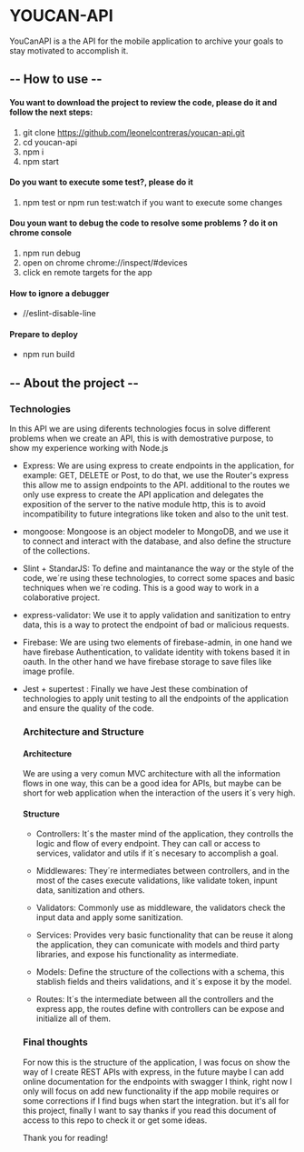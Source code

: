 # YOUCAN-API #
YouCanAPI is a the API for the mobile application to archive your goals to stay motivated to accomplish it.


## -- How to use -- ##
#### You want to download the project to review the code, please do it and follow the next steps: ####

1. git clone https://github.com/leonelcontreras/youcan-api.git
2. cd youcan-api
3. npm i
4. npm start

#### Do you want to execute some test?, please do it ####
1. npm test or npm run test:watch if you want to execute some changes

#### Dou youn want to debug the code to resolve some problems ? do it on chrome console ####

1. npm run debug
2. open on chrome chrome://inspect/#devices
3. click en remote targets for the app

#### How to ignore a debugger ####

* //eslint-disable-line

#### Prepare to deploy ####

* npm run build


## -- About the project -- ## 

### Technologies ###

In this API we are using diferents technologies focus in solve different problems
when we create an API, this is with demostrative purpose, to show my experience
working with Node.js

- Express:
  We are using express to create endpoints in the application, for example: GET, DELETE or Post,
  to do that, we use the Router's express this allow me to assign endpoints to the API. additional
  to the routes we only use express to create the API application and delegates the exposition of
  the server to the native module http, this is to avoid incompatibility to future integrations like
  token and also to the unit test.

- mongoose:
  Mongoose is an object modeler to MongoDB, and we use it to connect and interact with the database, and also
  define the structure of the collections.

- Slint + StandarJS:
  To define and maintanance the way or the style of the code, we´re using these technologies, to correct some
  spaces and basic techniques when we´re coding. This is a good way to work in a colaborative project.

- express-validator:
  We use it to apply validation and sanitization to entry data, this is a way to protect the endpoint of bad 
  or malicious requests.

- Firebase:
  We are using two elements of firebase-admin, in one hand we have firebase Authentication, to validate identity
  with tokens based it in oauth. In the other hand we have firebase storage to save files like image profile.  

- Jest + supertest :
  Finally we have Jest these combination of technologies to apply unit testing to all the 
  endpoints of the application and ensure the quality of the code.

  ### Architecture and Structure ###

  #### Architecture ####

    We are using a very comun MVC architecture with all the information flows in one way, this can be a good idea
    for APIs, but maybe can be short for web application when the interaction of the users it´s very high.

  #### Structure ####
    - Controllers:
      It´s the master mind of the application, they controlls the logic and flow of every endpoint. They
      can call or access to services, validator and utils if it´s necesary to accomplish a goal.
      
    - Middlewares:
      They´re intermediates between controllers, and in the most of the cases execute validations, like
      validate token, inpunt data, sanitization and others.

    - Validators: 
      Commonly use as middleware, the validators check the input data and apply some sanitization.

    - Services:
      Provides very basic functionality that can be reuse it along the application, they can comunicate with
      models and third party libraries, and expose his functionality as intermediate.

    - Models:
      Define the structure of the collections with a schema, this stablish fields and theirs validations,
      and it´s expose it by the model. 

    - Routes:
      It´s the intermediate between all the controllers and the express app, the routes define with controllers
      can be expose and initialize all of them.


  ### Final thoughts ###

  For now this is the structure of the application, I was focus on show the way of I create REST APIs with express,
  in the future maybe I can add online documentation for the endpoints with swagger I think, right now I only will focus
  on add new functionality if the app mobile requires or some corrections if I find bugs when start the integration.
  but it's all for this project, finally I want to say thanks if you read this document of access to this repo to check it
  or get some ideas.

  Thank you for reading!
